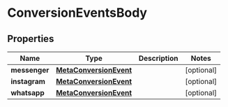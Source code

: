 

# ConversionEventsBody


## Properties

| Name | Type | Description | Notes |
|------------ | ------------- | ------------- | -------------|
|**messenger** | [**MetaConversionEvent**](MetaConversionEvent.md) |  |  [optional] |
|**instagram** | [**MetaConversionEvent**](MetaConversionEvent.md) |  |  [optional] |
|**whatsapp** | [**MetaConversionEvent**](MetaConversionEvent.md) |  |  [optional] |



